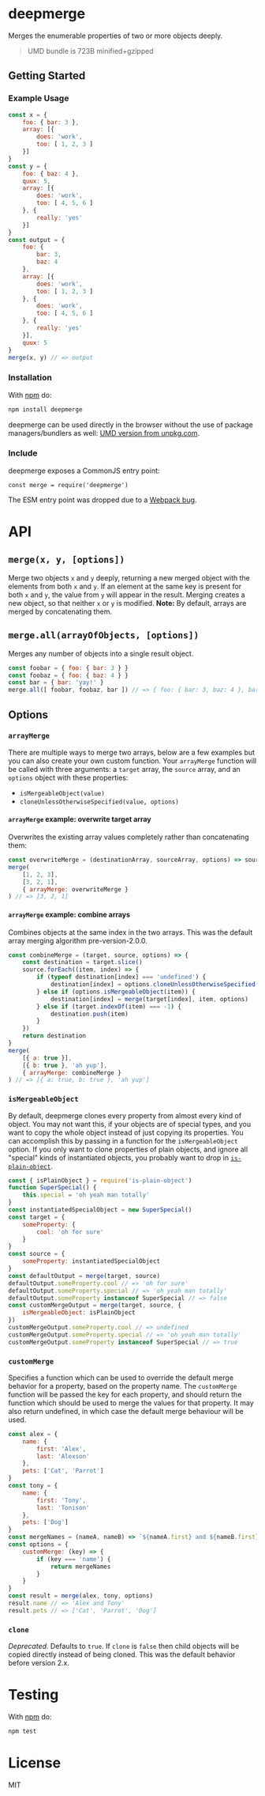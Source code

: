 # deepmerge
Merges the enumerable properties of two or more objects deeply.
> UMD bundle is 723B minified+gzipped
## Getting Started
### Example Usage
<!--js
const merge = require('./')
-->
```js
const x = {
	foo: { bar: 3 },
	array: [{
		does: 'work',
		too: [ 1, 2, 3 ]
	}]
}
const y = {
	foo: { baz: 4 },
	quux: 5,
	array: [{
		does: 'work',
		too: [ 4, 5, 6 ]
	}, {
		really: 'yes'
	}]
}
const output = {
	foo: {
		bar: 3,
		baz: 4
	},
	array: [{
		does: 'work',
		too: [ 1, 2, 3 ]
	}, {
		does: 'work',
		too: [ 4, 5, 6 ]
	}, {
		really: 'yes'
	}],
	quux: 5
}
merge(x, y) // => output
```
### Installation
With [npm](http://npmjs.org) do:
```sh
npm install deepmerge
```
deepmerge can be used directly in the browser without the use of package managers/bundlers as well:  [UMD version from unpkg.com](https://unpkg.com/deepmerge/dist/umd.js).
### Include
deepmerge exposes a CommonJS entry point:
```
const merge = require('deepmerge')
```
The ESM entry point was dropped due to a [Webpack bug](https://github.com/webpack/webpack/issues/6584).
# API
## `merge(x, y, [options])`
Merge two objects `x` and `y` deeply, returning a new merged object with the
elements from both `x` and `y`.
If an element at the same key is present for both `x` and `y`, the value from
`y` will appear in the result.
Merging creates a new object, so that neither `x` or `y` is modified.
**Note:** By default, arrays are merged by concatenating them.
## `merge.all(arrayOfObjects, [options])`
Merges any number of objects into a single result object.
```js
const foobar = { foo: { bar: 3 } }
const foobaz = { foo: { baz: 4 } }
const bar = { bar: 'yay!' }
merge.all([ foobar, foobaz, bar ]) // => { foo: { bar: 3, baz: 4 }, bar: 'yay!' }
```
## Options
### `arrayMerge`
There are multiple ways to merge two arrays, below are a few examples but you can also create your own custom function.
Your `arrayMerge` function will be called with three arguments: a `target` array, the `source` array, and an `options` object with these properties:
- `isMergeableObject(value)`
- `cloneUnlessOtherwiseSpecified(value, options)`
#### `arrayMerge` example: overwrite target array
Overwrites the existing array values completely rather than concatenating them:
```js
const overwriteMerge = (destinationArray, sourceArray, options) => sourceArray
merge(
	[1, 2, 3],
	[3, 2, 1],
	{ arrayMerge: overwriteMerge }
) // => [3, 2, 1]
```
#### `arrayMerge` example: combine arrays
Combines objects at the same index in the two arrays.
This was the default array merging algorithm pre-version-2.0.0.
```js
const combineMerge = (target, source, options) => {
	const destination = target.slice()
	source.forEach((item, index) => {
		if (typeof destination[index] === 'undefined') {
			destination[index] = options.cloneUnlessOtherwiseSpecified(item, options)
		} else if (options.isMergeableObject(item)) {
			destination[index] = merge(target[index], item, options)
		} else if (target.indexOf(item) === -1) {
			destination.push(item)
		}
	})
	return destination
}
merge(
	[{ a: true }],
	[{ b: true }, 'ah yup'],
	{ arrayMerge: combineMerge }
) // => [{ a: true, b: true }, 'ah yup']
```
### `isMergeableObject`
By default, deepmerge clones every property from almost every kind of object.
You may not want this, if your objects are of special types, and you want to copy the whole object instead of just copying its properties.
You can accomplish this by passing in a function for the `isMergeableObject` option.
If you only want to clone properties of plain objects, and ignore all "special" kinds of instantiated objects, you probably want to drop in [`is-plain-object`](https://github.com/jonschlinkert/is-plain-object).
```js
const { isPlainObject } = require('is-plain-object')
function SuperSpecial() {
	this.special = 'oh yeah man totally'
}
const instantiatedSpecialObject = new SuperSpecial()
const target = {
	someProperty: {
		cool: 'oh for sure'
	}
}
const source = {
	someProperty: instantiatedSpecialObject
}
const defaultOutput = merge(target, source)
defaultOutput.someProperty.cool // => 'oh for sure'
defaultOutput.someProperty.special // => 'oh yeah man totally'
defaultOutput.someProperty instanceof SuperSpecial // => false
const customMergeOutput = merge(target, source, {
	isMergeableObject: isPlainObject
})
customMergeOutput.someProperty.cool // => undefined
customMergeOutput.someProperty.special // => 'oh yeah man totally'
customMergeOutput.someProperty instanceof SuperSpecial // => true
```
### `customMerge`
Specifies a function which can be used to override the default merge behavior for a property, based on the property name.
The `customMerge` function will be passed the key for each property, and should return the function which should be used to merge the values for that property.
It may also return undefined, in which case the default merge behaviour will be used.
```js
const alex = {
	name: {
		first: 'Alex',
		last: 'Alexson'
	},
	pets: ['Cat', 'Parrot']
}
const tony = {
	name: {
		first: 'Tony',
		last: 'Tonison'
	},
	pets: ['Dog']
}
const mergeNames = (nameA, nameB) => `${nameA.first} and ${nameB.first}`
const options = {
	customMerge: (key) => {
		if (key === 'name') {
			return mergeNames
		}
	}
}
const result = merge(alex, tony, options)
result.name // => 'Alex and Tony'
result.pets // => ['Cat', 'Parrot', 'Dog']
```
### `clone`
*Deprecated.*
Defaults to `true`.
If `clone` is `false` then child objects will be copied directly instead of being cloned.  This was the default behavior before version 2.x.
# Testing
With [npm](http://npmjs.org) do:
```sh
npm test
```
# License
MIT
